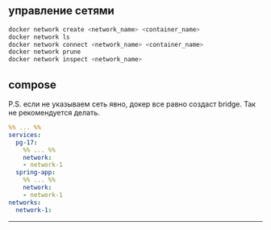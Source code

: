 ##  управление сетями
```bash
docker network create <network_name> <container_name>
docker network ls
docker network connect <network_name> <container_name>
docker network prune
docker network inspect <network_name>
```

## compose
P.S. если не указываем сеть явно, докер все равно создаст bridge. Так не рекомендуется делать.
```yml
%% ... %%
services:
  pg-17:
	%% ... %%
    network:
    - network-1
  spring-app:
    %% ... %%
    network:
    - network-1
networks:
  network-1:
```

---
